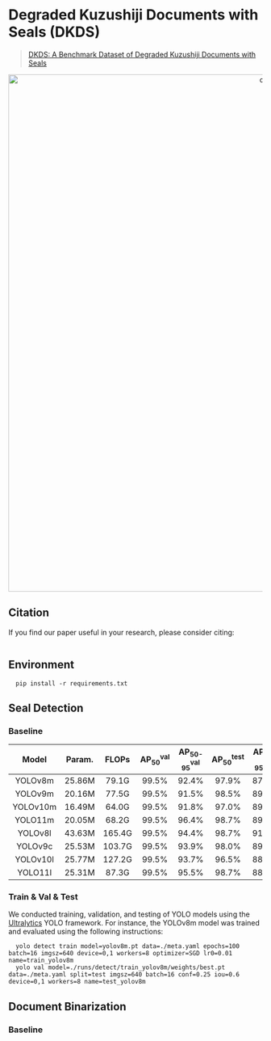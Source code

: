 # Degraded Kuzushiji Documents with Seals (DKDS)
>[DKDS: A Benchmark Dataset of Degraded Kuzushiji Documents with Seals]()

<p align="center">
  <img src="img/fig_teaser.png" width="1024" title="details">
</p>

## Citation
If you find our paper useful in your research, please consider citing:
```
```

## Environment
```
  pip install -r requirements.txt
```

## Seal Detection
### Baseline
| Model       | Param.   | FLOPs    | AP<sub>50</sub><sup>val</sup> | AP<sub>50-95</sub><sup>val</sup> | AP<sub>50</sub><sup>test</sup> | AP<sub>50-95</sub><sup>test</sup> |
| :--:       | :-:      | :-:      | :-:                            | :-:                               | :-:                            | :-:                                |
| YOLOv8m    | 25.86M   | 79.1G    | 99.5%                          | 92.4%                             | 97.9%                          | 87.9%                              |
| YOLOv9m    | 20.16M   | 77.5G    | 99.5%                          | 91.5%                             | 98.5%                          | 89.9%                              |
| YOLOv10m   | 16.49M   | 64.0G    | 99.5%                          | 91.8%                             | 97.0%                          | 89.0%                              |
| YOLO11m    | 20.05M   | 68.2G    | 99.5%                          | 96.4%                             | 98.7%                          | 89.6%                              |
| YOLOv8l    | 43.63M   | 165.4G   | 99.5%                          | 94.4%                             | 98.7%                          | 91.1%                              |
| YOLOv9c    | 25.53M   | 103.7G   | 99.5%                          | 93.9%                             | 98.0%                          | 89.2%                              |
| YOLOv10l   | 25.77M   | 127.2G   | 99.5%                          | 93.7%                             | 96.5%                          | 88.5%                              |
| YOLO11l    | 25.31M   | 87.3G    | 99.5%                          | 95.5%                             | 98.7%                          | 88.7%                              |

### Train & Val & Test
We conducted training, validation, and testing of YOLO models using the [Ultralytics](https://github.com/ultralytics/ultralytics) YOLO framework.
For instance, the YOLOv8m model was trained and evaluated using the following instructions:
```
  yolo detect train model=yolov8m.pt data=./meta.yaml epochs=100 batch=16 imgsz=640 device=0,1 workers=8 optimizer=SGD lr0=0.01 name=train_yolov8m
  yolo val model=./runs/detect/train_yolov8m/weights/best.pt data=./meta.yaml split=test imgsz=640 batch=16 conf=0.25 iou=0.6 device=0,1 workers=8 name=test_yolov8m
```

## Document Binarization
### Baseline
